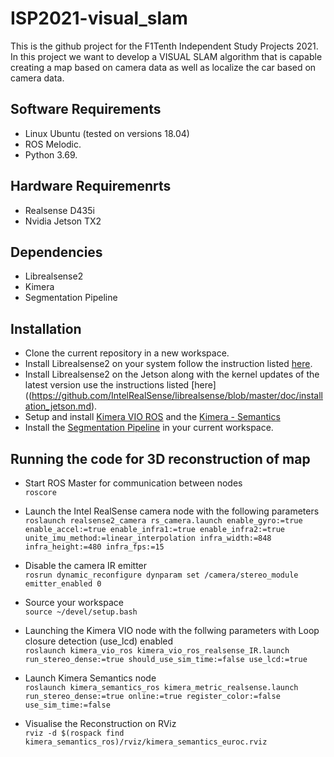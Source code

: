 # ISP2021-visual_slam
This is the github project for the F1Tenth Independent Study Projects 2021. In this project we want to develop a VISUAL SLAM algorithm that is capable creating a map based on camera data as well as localize the car based on camera data.


## Software Requirements
- Linux Ubuntu (tested on versions 18.04)
- ROS Melodic.
- Python 3.69.

## Hardware Requiremenrts
- Realsense D435i
- Nvidia Jetson TX2

## Dependencies
- Librealsense2
- Kimera
- Segmentation Pipeline

## Installation
- Clone the current repository in a new workspace.
- Install Librealsense2 on your system follow the instruction listed [here](https://github.com/IntelRealSense/librealsense/blob/master/doc/distribution_linux.md).
- Install Librealsense2 on the Jetson along with the kernel updates of the latest version use the instructions listed [here]((https://github.com/IntelRealSense/librealsense/blob/master/doc/installation_jetson.md).
- Setup and install [Kimera VIO ROS](https://github.com/MIT-SPARK/Kimera-VIO-ROS) and the [Kimera - Semantics](https://github.com/MIT-SPARK/Kimera-Semantics)
- Install the [Segmentation Pipeline](https://github.com/Ravi3191/Seg_F1) in your current workspace. 


## Running the code for 3D reconstruction of map

* Start ROS Master for communication between nodes \
```roscore``` 

* Launch the Intel RealSense camera node with the following parameters \
```roslaunch realsense2_camera rs_camera.launch enable_gyro:=true enable_accel:=true enable_infra1:=true enable_infra2:=true unite_imu_method:=linear_interpolation infra_width:=848 infra_height:=480 infra_fps:=15```

* Disable the camera IR emitter \
```rosrun dynamic_reconfigure dynparam set /camera/stereo_module emitter_enabled 0```

* Source your workspace \
```source ~/devel/setup.bash```

* Launching the Kimera VIO node with the follwing parameters with Loop closure detection (use_lcd) enabled \
 ```roslaunch kimera_vio_ros kimera_vio_ros_realsense_IR.launch run_stereo_dense:=true should_use_sim_time:=false use_lcd:=true```
 
* Launch Kimera Semantics node \
  ```roslaunch kimera_semantics_ros kimera_metric_realsense.launch run_stereo_dense:=true online:=true register_color:=false use_sim_time:=false```
  
* Visualise the Reconstruction on RViz \
```rviz -d $(rospack find kimera_semantics_ros)/rviz/kimera_semantics_euroc.rviz``` 

